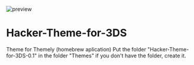 ![preview](https://user-images.githubusercontent.com/88850999/129781387-a28899ac-33c1-4ba0-ae61-ab626c79e08c.png)
# Hacker-Theme-for-3DS
Theme for Themely (homebrew aplication)
Put the folder "Hacker-Theme-for-3DS-0.1" in the folder "Themes" if you don't have the folder, create it.
